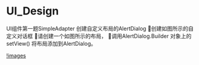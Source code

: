 # UI_Design
UI组件第一题SimpleAdapter
创建自定义布局的AlertDialog
创建如图所示的自定义对话框
请创建一个如图所示的布局，
调用AlertDialog.Builder 对象上的setView() 将布局添加到AlertDialog。

[!images](https://github.com/zhanglei742/UI_Design/blob/master/app/readme/1.png)
